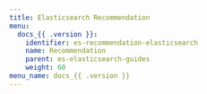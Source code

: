 ```yaml
---
title: Elasticsearch Recommendation
menu:
  docs_{{ .version }}:
    identifier: es-recommendation-elasticsearch
    name: Recommendation
    parent: es-elasticsearch-guides
    weight: 60
menu_name: docs_{{ .version }}
---
```


